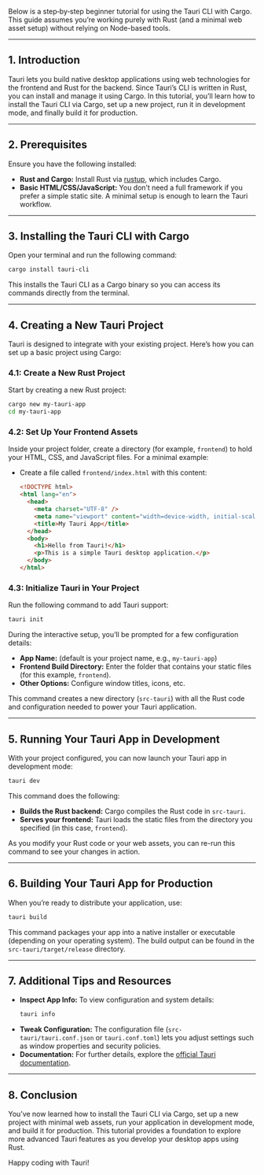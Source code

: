Below is a step‐by‐step beginner tutorial for using the Tauri CLI with Cargo. This guide assumes you’re working purely with Rust (and a minimal web asset setup) without relying on Node-based tools.

---

## 1. Introduction

Tauri lets you build native desktop applications using web technologies for the frontend and Rust for the backend. Since Tauri’s CLI is written in Rust, you can install and manage it using Cargo. In this tutorial, you’ll learn how to install the Tauri CLI via Cargo, set up a new project, run it in development mode, and finally build it for production.

---

## 2. Prerequisites

Ensure you have the following installed:
- **Rust and Cargo:** Install Rust via [rustup](https://rustup.rs/), which includes Cargo.
- **Basic HTML/CSS/JavaScript:** You don’t need a full framework if you prefer a simple static site. A minimal setup is enough to learn the Tauri workflow.

---

## 3. Installing the Tauri CLI with Cargo

Open your terminal and run the following command:
```bash
cargo install tauri-cli
```
This installs the Tauri CLI as a Cargo binary so you can access its commands directly from the terminal.

---

## 4. Creating a New Tauri Project

Tauri is designed to integrate with your existing project. Here’s how you can set up a basic project using Cargo:

### 4.1: Create a New Rust Project
Start by creating a new Rust project:
```bash
cargo new my-tauri-app
cd my-tauri-app
```

### 4.2: Set Up Your Frontend Assets
Inside your project folder, create a directory (for example, `frontend`) to hold your HTML, CSS, and JavaScript files. For a minimal example:

- Create a file called `frontend/index.html` with this content:
  ```html
  <!DOCTYPE html>
  <html lang="en">
    <head>
      <meta charset="UTF-8" />
      <meta name="viewport" content="width=device-width, initial-scale=1.0" />
      <title>My Tauri App</title>
    </head>
    <body>
      <h1>Hello from Tauri!</h1>
      <p>This is a simple Tauri desktop application.</p>
    </body>
  </html>
  ```

### 4.3: Initialize Tauri in Your Project
Run the following command to add Tauri support:
```bash
tauri init
```
During the interactive setup, you’ll be prompted for a few configuration details:
- **App Name:** (default is your project name, e.g., `my-tauri-app`)
- **Frontend Build Directory:** Enter the folder that contains your static files (for this example, `frontend`).
- **Other Options:** Configure window titles, icons, etc.

This command creates a new directory (`src-tauri`) with all the Rust code and configuration needed to power your Tauri application.

---

## 5. Running Your Tauri App in Development

With your project configured, you can now launch your Tauri app in development mode:
```bash
tauri dev
```
This command does the following:
- **Builds the Rust backend:** Cargo compiles the Rust code in `src-tauri`.
- **Serves your frontend:** Tauri loads the static files from the directory you specified (in this case, `frontend`).

As you modify your Rust code or your web assets, you can re-run this command to see your changes in action.

---

## 6. Building Your Tauri App for Production

When you’re ready to distribute your application, use:
```bash
tauri build
```
This command packages your app into a native installer or executable (depending on your operating system). The build output can be found in the `src-tauri/target/release` directory.

---

## 7. Additional Tips and Resources

- **Inspect App Info:**
  To view configuration and system details:
  ```bash
  tauri info
  ```
- **Tweak Configuration:**
  The configuration file (`src-tauri/tauri.conf.json` or `tauri.conf.toml`) lets you adjust settings such as window properties and security policies.
- **Documentation:**
  For further details, explore the [official Tauri documentation](https://tauri.studio/docs).

---

## 8. Conclusion

You’ve now learned how to install the Tauri CLI via Cargo, set up a new project with minimal web assets, run your application in development mode, and build it for production. This tutorial provides a foundation to explore more advanced Tauri features as you develop your desktop apps using Rust.

Happy coding with Tauri!
